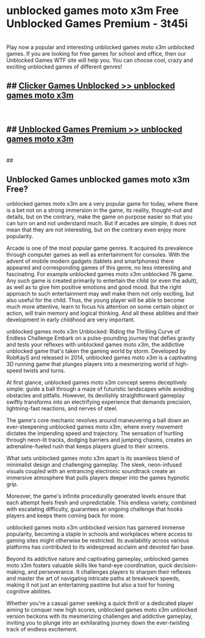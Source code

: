 # unblocked games moto x3m  Free Unblocked Games Premium - 3t45i <br>
<br>
Play now a popular and interesting unblocked games moto x3m unblocked games. If you are looking for free games for school and office, then our Unblocked Games WTF site will help you. You can choose cool, crazy and exciting unblocked games of different genres!


## ##  [Clicker Games Unblocked >> unblocked games moto x3m](http://freeplayer.one?title=unblocked_games_moto_x3m&ref=UGames)
  <br>

##  ## [Unblocked Games Premium >> unblocked games moto x3m](http://freeplayer.one?title=unblocked_games_moto_x3m&ref=UGames)
  <br>
  ##



## Unblocked Games unblocked games moto x3m Free?

unblocked games moto x3m are a very popular game for today, where there is a bet not on a strong immersion in the game, its reality, thought-out and details, but on the contrary, make the game on purpose easier so that you can turn on and not understand much. But if arcades are simple, it does not mean that they are not interesting, but on the contrary even enjoy more popularity.

Arcade is one of the most popular game genres. It acquired its prevalence through computer games as well as entertainment for consoles. With the advent of mobile modern gadgets (tablets and smartphones) there appeared and corresponding games of this genre, no less interesting and fascinating. For example unblocked games moto x3m unblocked 76 game. Any such game is created primarily to entertain the child (or even the adult), as well as to give him positive emotions and good mood. But the right approach to such entertainment may well make them not only exciting, but also useful for the child. Thus, the young player will be able to become much more attentive, learn to focus his attention on some certain object or action, will train memory and logical thinking. And all these abilities and their development in early childhood are very important.

unblocked games moto x3m Unblocked: Riding the Thrilling Curve of Endless Challenge
Embark on a pulse-pounding journey that defies gravity and tests your reflexes with unblocked games moto x3m, the addictive unblocked game that's taken the gaming world by storm. Developed by RobKayS and released in 2014, unblocked games moto x3m is a captivating 3D running game that plunges players into a mesmerizing world of high-speed twists and turns.

At first glance, unblocked games moto x3m concept seems deceptively simple: guide a ball through a maze of futuristic landscapes while avoiding obstacles and pitfalls. However, its devilishly straightforward gameplay swiftly transforms into an electrifying experience that demands precision, lightning-fast reactions, and nerves of steel.

The game's core mechanic revolves around maneuvering a ball down an ever-steepening unblocked games moto x3m, where every movement dictates the impending speed and trajectory. The sensation of hurtling through neon-lit tracks, dodging barriers and jumping chasms, creates an adrenaline-fueled rush that keeps players glued to their screens.

What sets unblocked games moto x3m apart is its seamless blend of minimalist design and challenging gameplay. The sleek, neon-infused visuals coupled with an entrancing electronic soundtrack create an immersive atmosphere that pulls players deeper into the games hypnotic grip.

Moreover, the game's infinite procedurally generated levels ensure that each attempt feels fresh and unpredictable. This endless variety, combined with escalating difficulty, guarantees an ongoing challenge that hooks players and keeps them coming back for more.

unblocked games moto x3m unblocked version has garnered immense popularity, becoming a staple in schools and workplaces where access to gaming sites might otherwise be restricted. Its availability across various platforms has contributed to its widespread acclaim and devoted fan base.

Beyond its addictive nature and captivating gameplay, unblocked games moto x3m fosters valuable skills like hand-eye coordination, quick decision-making, and perseverance. It challenges players to sharpen their reflexes and master the art of navigating intricate paths at breakneck speeds, making it not just an entertaining pastime but also a tool for honing cognitive abilities.

Whether you're a casual gamer seeking a quick thrill or a dedicated player aiming to conquer new high scores, unblocked games moto x3m unblocked version beckons with its mesmerizing challenges and addictive gameplay, inviting you to plunge into an exhilarating journey down the ever-twisting track of endless excitement.